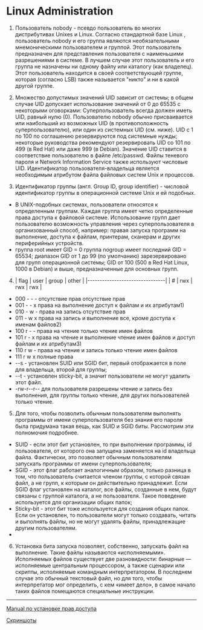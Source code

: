 # Linux Administration #


1. Пользователь nobody - псевдо пользователь во многих дистрибутивах Unixes и Linux. Согласно стандартной базе Linux , пользователь nobody и его группа являются необязательными мнемоническими пользователем и группой. Этот пользователь предназначен для представления пользователя с наименьшими разрешениями в системе. В лучшем случае этот пользователь и его группа не назначены ни одному файлу или каталогу (как владелец). Этот пользователь находится в своей соответствующей группе, которая (согласно LSB) также называется "никто" и ни в какой другой группе.

3. Множество допустимых значений UID зависит от системы; в общем случае UID допускает использование значений от 0 до 65535 с некоторыми оговорками:
Суперпользователь всегда должен иметь UID, равный нулю (0).
Пользователю nobody обычно присваивается или наибольший из возможных UID (в противоположность суперпользователю), или один из системных UID (см. ниже).
UID с 1 по 100 по соглашению резервируются под системные нужды; некоторые руководства рекомендуют резервировать UID со 101 по 499 (в Red Hat) или даже 999 (в Debian).
Значение UID ставится в соответствие пользователю в файле /etc/passwd. Файлы теневого пароля и Network Information Service также используют числовые UID. Идентификатор пользователя-владельца является необходимым атрибутом файла файловых систем Unix и процессов.

3. Идентификатор группы (англ. Group ID, group identifier) - числовой идентификатор группы в операционной системе Unix и ей подобных.
* В UNIX-подобных системах, пользователи относятся к определенным группам. Каждая группа имеет четко определенные права доступа к файловой системе. Использование групп дает пользователю возможность управления через суперпользователя в организованный способ, например: правая запуска программ на выполнение, доступа к файлам, принтерам, сканерам и других периферийных устройств.
* группа root имеет GID = 0
группа nogroup имеет последний GID = 65534;
диапазон GID от 1 до 99 (по умолчанию) зарезервировано для групп операционной системы;
GID от 100 (500 в Red Hat Linux, 1000 в Debian) и выше, предназначенные для основных групп.

4. | flag | user | group | other |
|--------------------------------|
| # | rwx | rwx | rwx |

- 000  - - -  отсутствие прав  отсутствие прав
- 001  - - x  права на выполнение  доступ к файлам и их атрибутам1)
- 010  - w -  права на запись  отсутствие прав
- 011  - w x  права на запись и выполнение  все, кроме доступа к именам файлов2)
- 100  r - -  права на чтение  только чтение имен файлов
- 101  r - x  права на чтение и выполнение  чтение имен файлов и доступ файлам и их атрибутам3)
- 110  r w -  права на чтение и запись  только чтение имен файлов
- 111  r w x  полные права
- --s - установлен SUID или SGID бит, первый отображается в поле для владельца, второй для группы;
- --t - установлен sticky-bit, а значит пользователи не могут удалить этот файл.
- -rw-r--r-- для пользователя разрешены чтение и запись без выполнения, для группы только чтение, для других пользователей только чтение.

5. Для того, чтобы позволить обычным пользователям выполнять программы от имени суперпользователя без знания его пароля была придумана такая вещь, как SUID и SGID биты. Рассмотрим эти полномочия подробнее.

* SUID - если этот бит установлен, то при выполнении программы, id пользователя, от которого она запущена заменяется на id владельца файла. Фактически, это позволяет обычным пользователям запускать программы от имени суперпользователя;
* SGID - этот флаг работает аналогичным образом, только разница в том, что пользователь считается членом группы, с которой связан файл, а не групп, к которым он действительно принадлежит. Если SGID флаг установлен на каталог, все файлы, созданные в нем, будут связаны с группой каталога, а не пользователя. Такое поведение используется для организации общих папок;
* Sticky-bit - этот бит тоже используется для создания общих папок. Если он установлен, то пользователи могут только создавать, читать и выполнять файлы, но не могут удалять файлы, принадлежащие другим пользователям.
* 
6. Установка бита запуска позволяет, собственно, запускать файл на выполнение. Такие файлы называются «исполняемыми». Исполняемых файлов существует две разновидности: бинарные — исполняемые центральным процессором, а также сценарии или скрипты, исполняемые командным интерпретатором. В последнем случае это обычный текстовый файл, но для того, чтобы интерпретатор мог определить, с кем «имеет дело», в самое начало таких файлов помещаются специальные инструкции.

***
[Manual по установке прав доступа](https://andreyex.ru/operacionnaya-sistema-linux/razresheniya-i-prava-dostupa-k-fajlam-linux-s-primerami/)

[Скриншоты](/m5/task5.2/screenshots.pdf)






